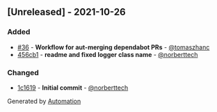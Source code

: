 ## [Unreleased] - 2021-10-26

### Added
- [#36](https://github.com/flow-php/etl-adapter-logger/pull/36) - **Workflow for aut-merging dependabot PRs** - [@tomaszhanc](https://github.com/tomaszhanc)
- [456cb1](https://github.com/flow-php/etl-adapter-logger/commit/456cb16247a93c277795474e40f36d676d2dca05) - **readme and fixed logger class name** - [@norberttech](https://github.com/norberttech)

### Changed
- [1c1619](https://github.com/flow-php/etl-adapter-logger/commit/1c1619b45992faf0c41e07761e1c0a08875e8a5f) - **Initial commit** - [@norberttech](https://github.com/norberttech)

Generated by [Automation](https://github.com/aeon-php/automation)